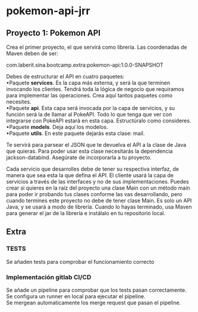 # pokemon-api-jrr

## Proyecto 1: Pokemon API
Crea el primer proyecto, el que servirá como librería. Las coordenadas de Maven deben de ser:  

com.laberit.sina.bootcamp.extra:pokemon-api:1.0.0-SNAPSHOT  

Debes de estructurar el API en cuatro paquetes:  
•Paquete **services**. Es la capa más externa, y será la que terminen invocando los clientes.
Tendrá toda la lógica de negocio que requiramos para implementar las operaciones. 
Crea aquí tantos paquetes como necesites.  
•Paquete **api**. Esta capa será invocada por la capa de servicios, y su función será la de llamar al PokeAPI.
Todo lo que tenga que ver con integrarse con PokeAPI estará en esta capa. Estructúralo como consideres.  
•Paquete **models**. Deja aquí los modelos.  
•Paquete **utils**. En este paquete dejarás esta clase: mail. 

Te servirá para parsear el JSON que te devuelva el API a la clase de Java que quieras. 
Para poder usar esta clase necesitarás la dependencia jackson-databind. Asegúrate de incorporarla a tu proyecto.  

Cada servicio que desarrolles debe de tener su respectiva interfaz, de manera que sea esta la que defina el API.
El cliente usará la capa de servicios a través de las interfaces y no de sus implementaciones.
Puedes crear si quieres en la raíz del proyecto una clase Main con un método main para poder ir probando tus 
clases conforme las vas desarrollando, pero cuando termines este proyecto no debe de tener clase Main. 
Es solo un API Java, y se usará a modo de librería.
Cuando lo hayas terminado, usa Maven para generar el jar de la librería e instálalo en tu repositorio local.

## Extra
### TESTS
Se añaden tests para comprobar el funcionamiento correcto
### Implementación gitlab CI/CD
Se añade un pipeline para comprobar que los tests pasan correctamente.  
Se configura un runner en local para ejecutar el pipeline.  
Se mergean automaticamente los merge request que pasan el pipeline.